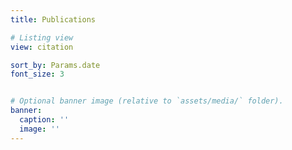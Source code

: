 ```yaml
---
title: Publications

# Listing view
view: citation

sort_by: Params.date
font_size: 3


# Optional banner image (relative to `assets/media/` folder).
banner:
  caption: ''
  image: ''
---
```

